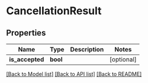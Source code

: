 # CancellationResult

## Properties
Name | Type | Description | Notes
------------ | ------------- | ------------- | -------------
**is_accepted** | **bool** |  | [optional] 

[[Back to Model list]](../README.md#documentation-for-models) [[Back to API list]](../README.md#documentation-for-api-endpoints) [[Back to README]](../README.md)



